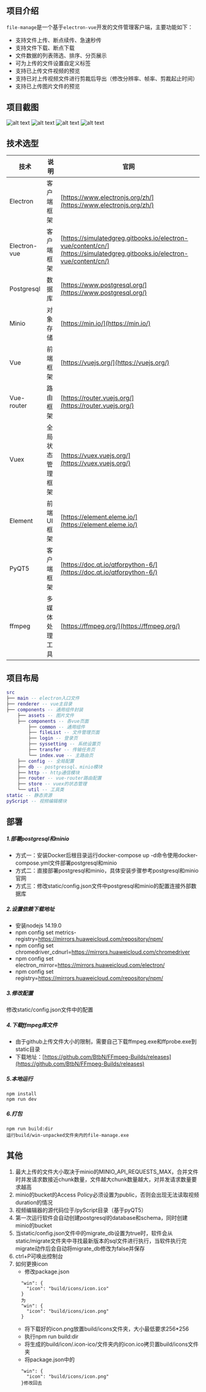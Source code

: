 ## 项目介绍

`file-manage`是一个基于`electron-vue`开发的文件管理客户端，主要功能如下：

- 支持文件上传、断点续传、急速秒传
- 支持文件下载、断点下载
- 文件数据的列表筛选、排序、分页展示
- 可为上传的文件设置自定义标签
- 支持已上传文件视频的预览
- 支持已对上传视频文件进行剪裁后导出（修改分辨率、帧率、剪裁起止时间）
- 支持已上传图片文件的预览

## 项目截图

![alt text](imgs/login.png)
![alt text](imgs/homepage.png)
![alt text](imgs/task.png)
![alt text](imgs/syssetting.png)

## 技术选型

| 技术              | 说明                  | 官网                                                         |
| ----------------- | --------------------- | ------------------------------------------------------------ |
| Electron          | 客户端框架             | [https://www.electronjs.org/zh/](https://www.electronjs.org/zh/) |
| Electron-vue      | 客户端框架             | [https://simulatedgreg.gitbooks.io/electron-vue/content/cn/](https://simulatedgreg.gitbooks.io/electron-vue/content/cn/) |
| Postgresql        | 数据库                 | [https://www.postgresql.org/](https://www.postgresql.org/) |
| Minio             | 对象存储               | [https://min.io/](https://min.io/) |
| Vue               | 前端框架               | [https://vuejs.org/](https://vuejs.org/) |
| Vue-router        | 路由框架               | [https://router.vuejs.org/](https://router.vuejs.org/) |
| Vuex              | 全局状态管理框架        | [https://vuex.vuejs.org/](https://vuex.vuejs.org/) |
| Element           | 前端UI框架             | [https://element.eleme.io/](https://element.eleme.io/) |
| PyQT5             | 客户端框架              | [https://doc.qt.io/qtforpython-6/](https://doc.qt.io/qtforpython-6/) |
| ffmpeg            | 多媒体处理工具          | [https://ffmpeg.org/](https://ffmpeg.org/) |

## 项目布局

``` lua
src
├── main -- electron入口文件
├── renderer -- vue主目录
├── components -- 通用组件封装
    ├── assets -- 图片文件
    ├── components -- 各vue页面
        ├── common -- 通用组件
        ├── fileList -- 文件管理页面
        ├── login -- 登录页
        ├── syssetting -- 系统设置页
        ├── transfer -- 传输任务页
        └── index.vue -- 主路由页
    ├── config -- 全局配置
    ├── db -- postgressql、minio模块
    ├── http -- http通信模块
    ├── router -- vue-router路由配置
    ├── store -- vuex的状态管理
    └── util -- 工具类
static -- 静态资源
pyScript -- 视频编辑模块
```

## 部署
##### 1.部署postgresql和minio
- 方式一：安装Docker后根目录运行docker-compose up -d命令使用docker-compose.yml文件部署postgresql和minio
- 方式二：直接部署postgresql和minio，具体安装步骤参考postgresql和minio官网
- 方式三：修改static/config.json文件中postgresql和minio的配置连接外部数据库

##### 2.设置依赖下载地址
- 安装nodejs 14.19.0
- npm config set metrics-registry=https://mirrors.huaweicloud.com/repository/npm/
- npm config set chromedriver_cdnurl=https://mirrors.huaweicloud.com/chromedriver
- npm config set electron_mirror=https://mirrors.huaweicloud.com/electron/
- npm config set registry=https://mirrors.huaweicloud.com/repository/npm/

##### 3.修改配置
修改static/config.json文件中的配置

##### 4.下载ffmpeg库文件
- 由于github上传文件大小的限制，需要自己下载ffmpeg.exe和ffprobe.exe到static目录
- 下载地址：[https://github.com/BtbN/FFmpeg-Builds/releases](https://github.com/BtbN/FFmpeg-Builds/releases)

##### 5.本地运行
```
npm install
npm run dev
```

##### 6.打包
```
npm run build:dir
运行build/win-unpacked文件夹内的file-manage.exe
```

## 其他
1.  最大上传的文件大小取决于minio的MINIO_API_REQUESTS_MAX，合并文件时并发请求数接近chunk数量，文件越大chunk数量越大，对并发请求数量要求越高
2.  minio的bucket的Access Policy必须设置为public，否则会出现无法读取视频duration的情况
3.  视频编辑器的源代码位于/pyScript目录（基于pyQT5）
4.  第一次运行软件会自动创建postgresql的database和schema，同时创建minio的bucket
5.  当static/config.json文件中的migrate_db设置为true时，软件会从static/migrate文件夹中寻找最新版本的sql文件进行执行，当软件执行完migrate动作后会自动将migrate_db修改为false并保存
6.  ctrl+P可唤出控制台
7.  如何更换icon
    - 修改package.json
    ```
      "win": {
        "icon": "build/icons/icon.ico"
      }
      为
      "win": {
        "icon": "build/icons/icon.png"
      }
    ```
    - 将下载好的icon.png放置build/icons文件夹，大小最低要求256*256
    - 执行npm run build:dir
    - 将生成的build/icon/.icon-ico/文件夹内的icon.ico拷贝置build/icons文件夹
    - 将package.json中的
    ```
      "win": {
        "icon": "build/icons/icon.png"
      }修改回去
    ```
